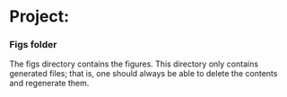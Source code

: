 # Project: 
### Figs folder

The figs directory contains the figures. This directory only contains generated files; that is, one should always be able to delete the contents and regenerate them.